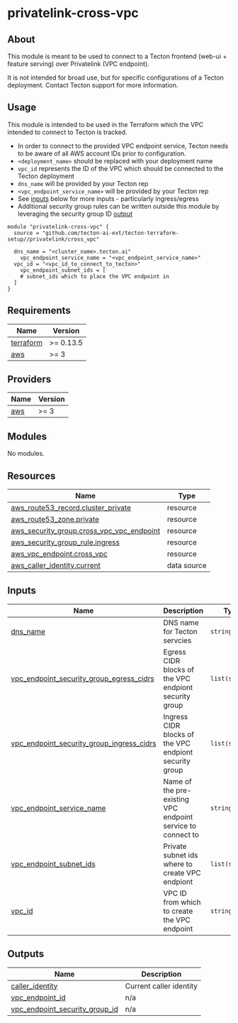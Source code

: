 # privatelink-cross-vpc

## About

This module is meant to be used to connect to a Tecton frontend (web-ui + feature serving) over
Privatelink (VPC endpoint).

It is not intended for broad use, but for specific configurations of a Tecton deployment. Contact
Tecton support for more information.

## Usage

This module is intended to be used in the Terraform which the VPC intended to connect to Tecton
is tracked.

* In order to connect to the provided VPC endpoint service, Tecton needs to be aware of all AWS
  account IDs prior to configuration.
* `<deployment_name>` should be replaced with your deployment name
* `vpc_id` represents the ID of the VPC which should be connected to the Tecton deployment
* `dns_name` will be provided by your Tecton rep
* `<vpc_endpoint_service_name>` will be provided by your Tecton rep
* See [inputs](#inputs) below for more inputs - particularly ingress/egress
* Additional security group rules can be written outside this module by leveraging the security
  group ID [output](#outputs)

```hcl
module "privatelink-cross-vpc" {
  source = "github.com/tecton-ai-ext/tecton-terraform-setup//privatelink/cross_vpc"

  dns_name = "<cluster_name>.tecton.ai"
	vpc_endpoint_service_name = "<vpc_endpoint_service_name>"
  vpc_id = "<vpc_id_to_connect_to_tecton>"
	vpc_endpoint_subnet_ids = [
    # subnet_ids which to place the VPC endpoint in
  ]
}
```

<!-- BEGIN_TF_DOCS -->
## Requirements

| Name | Version |
|------|---------|
| <a name="requirement_terraform"></a> [terraform](#requirement\_terraform) | >= 0.13.5 |
| <a name="requirement_aws"></a> [aws](#requirement\_aws) | >= 3 |

## Providers

| Name | Version |
|------|---------|
| <a name="provider_aws"></a> [aws](#provider\_aws) | >= 3 |

## Modules

No modules.

## Resources

| Name | Type |
|------|------|
| [aws_route53_record.cluster_private](https://registry.terraform.io/providers/hashicorp/aws/latest/docs/resources/route53_record) | resource |
| [aws_route53_zone.private](https://registry.terraform.io/providers/hashicorp/aws/latest/docs/resources/route53_zone) | resource |
| [aws_security_group.cross_vpc_vpc_endpoint](https://registry.terraform.io/providers/hashicorp/aws/latest/docs/resources/security_group) | resource |
| [aws_security_group_rule.ingress](https://registry.terraform.io/providers/hashicorp/aws/latest/docs/resources/security_group_rule) | resource |
| [aws_vpc_endpoint.cross_vpc](https://registry.terraform.io/providers/hashicorp/aws/latest/docs/resources/vpc_endpoint) | resource |
| [aws_caller_identity.current](https://registry.terraform.io/providers/hashicorp/aws/latest/docs/data-sources/caller_identity) | data source |

## Inputs

| Name | Description | Type | Default | Required |
|------|-------------|------|---------|:--------:|
| <a name="input_dns_name"></a> [dns\_name](#input\_dns\_name) | DNS name for Tecton servcies | `string` | n/a | yes |
| <a name="input_vpc_endpoint_security_group_egress_cidrs"></a> [vpc\_endpoint\_security\_group\_egress\_cidrs](#input\_vpc\_endpoint\_security\_group\_egress\_cidrs) | Egress CIDR blocks of the VPC endpiont security group | `list(string)` | <pre>[<br>  "0.0.0.0/0"<br>]</pre> | no |
| <a name="input_vpc_endpoint_security_group_ingress_cidrs"></a> [vpc\_endpoint\_security\_group\_ingress\_cidrs](#input\_vpc\_endpoint\_security\_group\_ingress\_cidrs) | Ingress CIDR blocks of the VPC endpiont security group | `list(string)` | <pre>[<br>  "0.0.0.0/0"<br>]</pre> | no |
| <a name="input_vpc_endpoint_service_name"></a> [vpc\_endpoint\_service\_name](#input\_vpc\_endpoint\_service\_name) | Name of the pre-existing VPC endpoint service to connect to | `string` | n/a | yes |
| <a name="input_vpc_endpoint_subnet_ids"></a> [vpc\_endpoint\_subnet\_ids](#input\_vpc\_endpoint\_subnet\_ids) | Private subnet ids where to create VPC endpiont | `list(string)` | n/a | yes |
| <a name="input_vpc_id"></a> [vpc\_id](#input\_vpc\_id) | VPC ID from which to create the VPC endpoint | `string` | n/a | yes |

## Outputs

| Name | Description |
|------|-------------|
| <a name="output_caller_identity"></a> [caller\_identity](#output\_caller\_identity) | Current caller identity |
| <a name="output_vpc_endpoint_id"></a> [vpc\_endpoint\_id](#output\_vpc\_endpoint\_id) | n/a |
| <a name="output_vpc_endpoint_security_group_id"></a> [vpc\_endpoint\_security\_group\_id](#output\_vpc\_endpoint\_security\_group\_id) | n/a |
<!-- END_TF_DOCS -->
